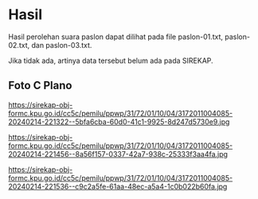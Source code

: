 # Hasil

Hasil perolehan suara paslon dapat dilihat pada file paslon-01.txt, paslon-02.txt, dan paslon-03.txt.

Jika tidak ada, artinya data tersebut belum ada pada SIREKAP.

## Foto C Plano

https://sirekap-obj-formc.kpu.go.id/cc5c/pemilu/ppwp/31/72/01/10/04/3172011004085-20240214-221322--5bfa6cba-60d0-41c1-9925-8d247d5730e9.jpg

https://sirekap-obj-formc.kpu.go.id/cc5c/pemilu/ppwp/31/72/01/10/04/3172011004085-20240214-221456--8a56f157-0337-42a7-938c-25333f3aa4fa.jpg

https://sirekap-obj-formc.kpu.go.id/cc5c/pemilu/ppwp/31/72/01/10/04/3172011004085-20240214-221536--c9c2a5fe-61aa-48ec-a5a4-1c0b022b60fa.jpg
